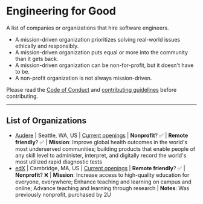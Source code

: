 # Engineering for Good
A list of companies or organizations that hire software engineers.

- A mission-driven organization prioritizes solving real-world issues ethically and responsibly.
- A mission-driven organization puts equal or more into the community than it gets back.
- A mission-driven organization can be non-for-profit, but it doesn't have to be.
- A non-profit organization is not always mission-driven.

Please read the [Code of Conduct](CODE_OF_CONDUCT.md) and [contributing guidelines](CONTRIBUTING.md) before contributing.

---

## List of Organizations

- [Audere](https://www.auderenow.org/) | Seattle, WA, US | [Current openings](https://www.auderenow.org/careers) | **Nonprofit**? ✅ | **Remote friendly**? ✅ | **Mission**: Improve global health outcomes in the world's most underserved communities; building products that enable people of any skill level to
administer, interpret, and digitally record the world's most utilized rapid diagnostic tests
- [edX](https://www.edx.org/) | Cambridge, MA, US | [Current openings](https://boards.greenhouse.io/2uedx) | **Remote friendly**? ✅ | **Nonprofit**? ❌ | **Mission**: Increase access to high-quality education for everyone, everywhere; Enhance teaching and learning on campus and online; Advance teaching and learning through research | **Notes**: Was previously nonprofit, purchased by 2U
